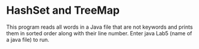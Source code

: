 # HashSet and TreeMap
This program reads all words in a Java file that are not keywords and prints them in sorted order along with their line number.
Enter java Lab5 (name of a java file) to run.
